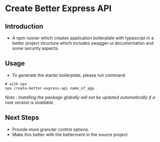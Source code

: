 # Create Better Express API

## Introduction

- A npm runner which creates application boilerplate with typescript in a better project structure which includes swagger-ui documentation and some security aspects.

## Usage

- To generate the starter boilerplate, please run command

```console
# with npx
npx create-better-express-api name_of_app
```

_Note : Installing the package globally will not be updated automatically if a new version is available._

## Next Steps

- Provide more granular control options.
- Make this better with the betterment in the source project.

